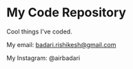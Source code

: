 # My Code Repository
Cool things I've coded.

My email: badari.rishikesh@gmail.com

My Instagram: @airbadari
